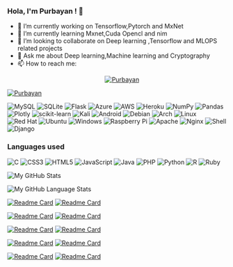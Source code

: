 ### Hola, I'm Purbayan  ! 👋



<!--START_SECTION:waka-->
<!--END_SECTION:waka-->


- 🔭 I’m currently working on Tensorflow,Pytorch and MxNet
- 🌱 I’m currently learning Mxnet,Cuda Opencl and nim
- 👯 I’m looking to collaborate on Deep learning ,Tensorflow and MLOPS related projects
- 💬 Ask me about Deep learning,Machine learning and Cryptography
- 📫 How to reach me: <p align="center">
   <p align="center"> <a href="https://twitter.com/XNS_07" target="blank"><img src="https://img.shields.io/badge/Twitter-1DA1F2?style=for-the-badge&logo=twitter&logoColor=white" alt="Purbayan" /></a> </p>
  
<p align="left"> <a href="https://twitter.com/purbyan_1" target="blank"><img src="https://img.shields.io/twitter/follow/purbayan_1?logo=twitter&style=for-the-badge" alt="Purbayan" /></a> </p>
  

![MySQL](https://img.shields.io/badge/mysql-%2300f.svg?style=for-the-badge&logo=mysql&logoColor=white)
![SQLite](https://img.shields.io/badge/sqlite-%2307405e.svg?style=for-the-badge&logo=sqlite&logoColor=white)
![Flask](https://img.shields.io/badge/flask-%23000.svg?style=for-the-badge&logo=flask&logoColor=white)
![Azure](https://img.shields.io/badge/azure-%230072C6.svg?style=for-the-badge&logo=microsoftazure&logoColor=white)
![AWS](https://img.shields.io/badge/AWS-%23FF9900.svg?style=for-the-badge&logo=amazon-aws&logoColor=white)
![Heroku](https://img.shields.io/badge/heroku-%23430098.svg?style=for-the-badge&logo=heroku&logoColor=white)
![NumPy](https://img.shields.io/badge/numpy-%23013243.svg?style=for-the-badge&logo=numpy&logoColor=white)
![Pandas](https://img.shields.io/badge/pandas-%23150458.svg?style=for-the-badge&logo=pandas&logoColor=white)
![Plotly](https://img.shields.io/badge/Plotly-%233F4F75.svg?style=for-the-badge&logo=plotly&logoColor=white)
![scikit-learn](https://img.shields.io/badge/scikit--learn-%23F7931E.svg?style=for-the-badge&logo=scikit-learn&logoColor=white)
![Kali](https://img.shields.io/badge/Kali-268BEE?style=for-the-badge&logo=kalilinux&logoColor=white)
![Android](https://img.shields.io/badge/Android-3DDC84?style=for-the-badge&logo=android&logoColor=white)
![Debian](https://img.shields.io/badge/Debian-D70A53?style=for-the-badge&logo=debian&logoColor=white)
![Arch](https://img.shields.io/badge/Arch%20Linux-1793D1?logo=arch-linux&logoColor=fff&style=for-the-badge)
![Linux](https://img.shields.io/badge/Linux-FCC624?style=for-the-badge&logo=linux&logoColor=black)
![Red Hat](https://img.shields.io/badge/Red%20Hat-EE0000?style=for-the-badge&logo=redhat&logoColor=white)
![Ubuntu](https://img.shields.io/badge/Ubuntu-E95420?style=for-the-badge&logo=ubuntu&logoColor=white)
![Windows](https://img.shields.io/badge/Windows-0078D6?style=for-the-badge&logo=windows&logoColor=white)
![Raspberry Pi](https://img.shields.io/badge/-RaspberryPi-C51A4A?style=for-the-badge&logo=Raspberry-Pi)
![Apache](https://img.shields.io/badge/apache-%23D42029.svg?style=for-the-badge&logo=apache&logoColor=white)
![Nginx](https://img.shields.io/badge/nginx-%23009639.svg?style=for-the-badge&logo=nginx&logoColor=white)
![Shell](https://img.shields.io/badge/Shell_Script-121011?style=for-the-badge&logo=gnu-bash&logoColor=white)
![Django](https://img.shields.io/badge/Django-092E20?style=for-the-badge&logo=django&logoColor=white)

### Languages used 
![C](https://img.shields.io/badge/c-%2300599C.svg?style=for-the-badge&logo=c&logoColor=white)
![CSS3](https://img.shields.io/badge/css3-%231572B6.svg?style=for-the-badge&logo=css3&logoColor=white)
![HTML5](https://img.shields.io/badge/html5-%23E34F26.svg?style=for-the-badge&logo=html5&logoColor=white)
![JavaScript](https://img.shields.io/badge/javascript-%23323330.svg?style=for-the-badge&logo=javascript&logoColor=%23F7DF1E)
![Java](https://img.shields.io/badge/java-%23ED8B00.svg?style=for-the-badge&logo=java&logoColor=white)
![PHP](https://img.shields.io/badge/php-%23777BB4.svg?style=for-the-badge&logo=php&logoColor=white)
![Python](https://img.shields.io/badge/python-3670A0?style=for-the-badge&logo=python&logoColor=ffdd54)
![R](https://img.shields.io/badge/r-%23276DC3.svg?style=for-the-badge&logo=r&logoColor=white)
![Ruby](https://img.shields.io/badge/ruby-%23CC342D.svg?style=for-the-badge&logo=ruby&logoColor=white)


![My GitHub Stats](https://github-readme-stats.vercel.app/api/?username=purbayan2014&count_private=true&theme=tokyonight&showicons=true)

![My GitHub Language Stats](https://github-readme-stats.vercel.app/api/top-langs/?username=purbayan2014&langs_count=10&theme=tokyonight&layout=compact)


[![Readme Card](https://github-readme-stats.vercel.app/api/pin/?username=purbayan2014&repo=sequential-text-classification-using-deep-sequence-modelling)](https://github.com/Purbayan2014/Sequential-text-classification-using-deep-sequence-modelling)
[![Readme Card](https://github-readme-stats.vercel.app/api/pin/?username=purbayan2014&repo=pseudo-igp-protocol)](https://github.com/Purbayan2014/Pseudo-IGP-protocol)

[![Readme Card](https://github-readme-stats.vercel.app/api/pin/?username=purbayan2014&repo=openapi-ts)](https://github.com/Purbayan2014/openapi-ts)
[![Readme Card](https://github-readme-stats.vercel.app/api/pin/?username=purbayan2014&repo=django-phishing-predictor)](https://github.com/Purbayan2014/Django-Phishing-Predictor)


[![Readme Card](https://github-readme-stats.vercel.app/api/pin/?username=purbayan2014&repo=emotion-classifier-aec-cnn)](https://github.com/Purbayan2014/Emotion-Classifier-AEC-CNN)
[![Readme Card](https://github-readme-stats.vercel.app/api/pin/?username=purbayan2014&repo=graphical-authentication)](https://github.com/Purbayan2014/Graphical-authentication)


[![Readme Card](https://github-readme-stats.vercel.app/api/pin/?username=purbayan2014&repo=ScreenSiren)](https://github.com/Purbayan2014/ScreenSiren)
[![Readme Card](https://github-readme-stats.vercel.app/api/pin/?username=purbayan2014&repo=Job-Quest)](https://github.com/Purbayan2014/Job-Quest)

[![Readme Card](https://github-readme-stats.vercel.app/api/pin/?username=purbayan2014&repo=Readify)](https://github.com/Purbayan2014/Readiy)
[![Readme Card](https://github-readme-stats.vercel.app/api/pin/?username=purbayan2014&repo=readifyBackend)](https://github.com/Purbayan2014/readifyBackend)
